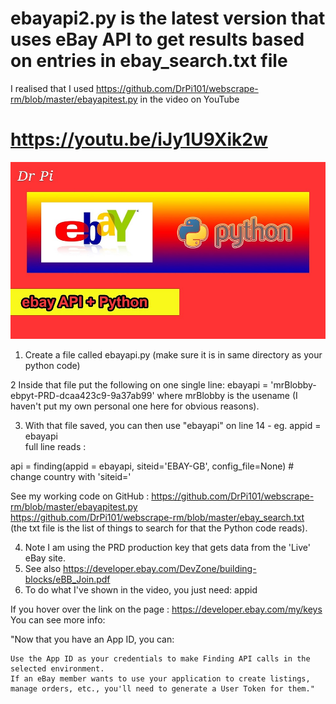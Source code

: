 # ebayapi2.py is the latest version that uses eBay API to get results based on entries in ebay_search.txt file
I realised that I used https://github.com/DrPi101/webscrape-rm/blob/master/ebayapitest.py in the video on YouTube

# https://youtu.be/iJy1U9Xik2w

![Screenshot](maxresdefault.jpg)

1. Create a file called ebayapi.py (make sure it is in same directory as your python code)

2 Inside that file put the following on one single line:
ebayapi = 'mrBlobby-ebpyt-PRD-dcaa423c9-9a37ab99'
where mrBlobby is the usename (I haven't put my own personal one here for obvious reasons).

3. With that file saved, you can then use "ebayapi"  on line 14 - eg.  appid = ebayapi <br>
full line reads : 

api = finding(appid = ebayapi, siteid='EBAY-GB', config_file=None) # change country with 'siteid='

See my working code on GitHub : 
https://github.com/DrPi101/webscrape-rm/blob/master/ebayapitest.py <br>
https://github.com/DrPi101/webscrape-rm/blob/master/ebay_search.txt <br>
(the txt file is the list of things to search for that the Python code reads).

4. Note I am using the PRD production key that gets data from the 'Live' eBay site.
5. See also https://developer.ebay.com/DevZone/building-blocks/eBB_Join.pdf
6. To do what I've shown in the video, you just need: appid

If you hover over the link on the page : https://developer.ebay.com/my/keys
You can see more info:

"Now that you have an App ID, you can:

    Use the App ID as your credentials to make Finding API calls in the selected environment.
    If an eBay member wants to use your application to create listings, manage orders, etc., you'll need to generate a User Token for them."
